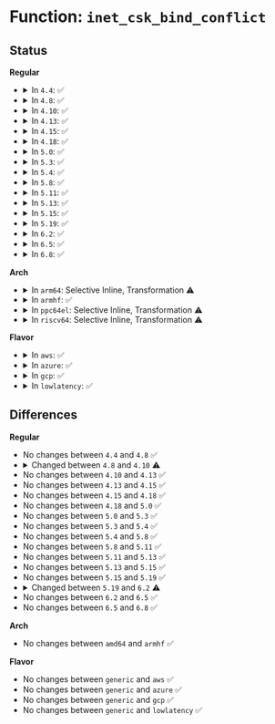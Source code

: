 # Function: <code>inet_csk_bind_conflict</code>

## Status
<b>Regular</b>
<ul>
<li>
<details>
<summary>In <code>4.4</code>: ✅</summary>

```c
int inet_csk_bind_conflict(const struct sock *sk, const struct inet_bind_bucket *tb, bool relax);
```

**Collision:** Unique Global

**Inline:** No

**Transformation:** False

**Instances:**

```
In net/ipv4/inet_connection_sock.c (ffffffff81763a40)
Location: net/ipv4/inet_connection_sock.c:46
Inline: False
```
**Symbols:**

```
ffffffff81763a40-ffffffff81763b6a: inet_csk_bind_conflict (STB_GLOBAL)
```
</details>
</li>
<li>
<details>
<summary>In <code>4.8</code>: ✅</summary>

```c
int inet_csk_bind_conflict(const struct sock *sk, const struct inet_bind_bucket *tb, bool relax);
```

**Collision:** Unique Global

**Inline:** No

**Transformation:** False

**Instances:**

```
In net/ipv4/inet_connection_sock.c (ffffffff817cff10)
Location: net/ipv4/inet_connection_sock.c:47
Inline: False
```
**Symbols:**

```
ffffffff817cff10-ffffffff817d0051: inet_csk_bind_conflict (STB_GLOBAL)
```
</details>
</li>
<li>
<details>
<summary>In <code>4.10</code>: ✅</summary>

```c
int inet_csk_bind_conflict(const struct sock *sk, const struct inet_bind_bucket *tb, bool relax, bool reuseport_ok);
```

**Collision:** Unique Global

**Inline:** No

**Transformation:** False

**Instances:**

```
In net/ipv4/inet_connection_sock.c (ffffffff817ffd00)
Location: net/ipv4/inet_connection_sock.c:47
Inline: False
```
**Symbols:**

```
ffffffff817ffd00-ffffffff817ffe71: inet_csk_bind_conflict (STB_GLOBAL)
```
</details>
</li>
<li>
<details>
<summary>In <code>4.13</code>: ✅</summary>

```c
int inet_csk_bind_conflict(const struct sock *sk, const struct inet_bind_bucket *tb, bool relax, bool reuseport_ok);
```

**Collision:** Unique Static

**Inline:** No

**Transformation:** False

**Instances:**

```
In net/ipv4/inet_connection_sock.c (ffffffff81820910)
Location: net/ipv4/inet_connection_sock.c:128
Inline: False
Direct callers:
  - net/ipv4/inet_connection_sock.c:inet_csk_get_port
  - net/ipv4/inet_connection_sock.c:inet_csk_get_port
```
**Symbols:**

```
ffffffff81820910-ffffffff81820a64: inet_csk_bind_conflict (STB_LOCAL)
```
</details>
</li>
<li>
<details>
<summary>In <code>4.15</code>: ✅</summary>

```c
int inet_csk_bind_conflict(const struct sock *sk, const struct inet_bind_bucket *tb, bool relax, bool reuseport_ok);
```

**Collision:** Unique Static

**Inline:** No

**Transformation:** False

**Instances:**

```
In net/ipv4/inet_connection_sock.c (ffffffff8189f870)
Location: net/ipv4/inet_connection_sock.c:128
Inline: False
Direct callers:
  - net/ipv4/inet_connection_sock.c:inet_csk_get_port
  - net/ipv4/inet_connection_sock.c:inet_csk_get_port
```
**Symbols:**

```
ffffffff8189f870-ffffffff8189f9c4: inet_csk_bind_conflict (STB_LOCAL)
```
</details>
</li>
<li>
<details>
<summary>In <code>4.18</code>: ✅</summary>

```c
int inet_csk_bind_conflict(const struct sock *sk, const struct inet_bind_bucket *tb, bool relax, bool reuseport_ok);
```

**Collision:** Unique Static

**Inline:** No

**Transformation:** False

**Instances:**

```
In net/ipv4/inet_connection_sock.c (ffffffff818f4340)
Location: net/ipv4/inet_connection_sock.c:123
Inline: False
Direct callers:
  - net/ipv4/inet_connection_sock.c:inet_csk_get_port
  - net/ipv4/inet_connection_sock.c:inet_csk_get_port
```
**Symbols:**

```
ffffffff818f4340-ffffffff818f44a9: inet_csk_bind_conflict (STB_LOCAL)
```
</details>
</li>
<li>
<details>
<summary>In <code>5.0</code>: ✅</summary>

```c
int inet_csk_bind_conflict(const struct sock *sk, const struct inet_bind_bucket *tb, bool relax, bool reuseport_ok);
```

**Collision:** Unique Static

**Inline:** No

**Transformation:** False

**Instances:**

```
In net/ipv4/inet_connection_sock.c (ffffffff81921e50)
Location: net/ipv4/inet_connection_sock.c:132
Inline: False
Direct callers:
  - net/ipv4/inet_connection_sock.c:inet_csk_get_port
  - net/ipv4/inet_connection_sock.c:inet_csk_get_port
```
**Symbols:**

```
ffffffff81921e50-ffffffff81921fb9: inet_csk_bind_conflict (STB_LOCAL)
```
</details>
</li>
<li>
<details>
<summary>In <code>5.3</code>: ✅</summary>

```c
int inet_csk_bind_conflict(const struct sock *sk, const struct inet_bind_bucket *tb, bool relax, bool reuseport_ok);
```

**Collision:** Unique Static

**Inline:** No

**Transformation:** False

**Instances:**

```
In net/ipv4/inet_connection_sock.c (ffffffff81984840)
Location: net/ipv4/inet_connection_sock.c:128
Inline: False
Direct callers:
  - net/ipv4/inet_connection_sock.c:inet_csk_get_port
  - net/ipv4/inet_connection_sock.c:inet_csk_get_port
```
**Symbols:**

```
ffffffff81984840-ffffffff819849ab: inet_csk_bind_conflict (STB_LOCAL)
```
</details>
</li>
<li>
<details>
<summary>In <code>5.4</code>: ✅</summary>

```c
int inet_csk_bind_conflict(const struct sock *sk, const struct inet_bind_bucket *tb, bool relax, bool reuseport_ok);
```

**Collision:** Unique Static

**Inline:** No

**Transformation:** False

**Instances:**

```
In net/ipv4/inet_connection_sock.c (ffffffff819baff0)
Location: net/ipv4/inet_connection_sock.c:128
Inline: False
Direct callers:
  - net/ipv4/inet_connection_sock.c:inet_csk_get_port
  - net/ipv4/inet_connection_sock.c:inet_csk_get_port
```
**Symbols:**

```
ffffffff819baff0-ffffffff819bb15b: inet_csk_bind_conflict (STB_LOCAL)
```
</details>
</li>
<li>
<details>
<summary>In <code>5.8</code>: ✅</summary>

```c
int inet_csk_bind_conflict(const struct sock *sk, const struct inet_bind_bucket *tb, bool relax, bool reuseport_ok);
```

**Collision:** Unique Static

**Inline:** No

**Transformation:** False

**Instances:**

```
In net/ipv4/inet_connection_sock.c (ffffffff81aa5cc0)
Location: net/ipv4/inet_connection_sock.c:133
Inline: False
Direct callers:
  - net/ipv4/inet_connection_sock.c:inet_csk_get_port
  - net/ipv4/inet_connection_sock.c:inet_csk_find_open_port
```
**Symbols:**

```
ffffffff81aa5cc0-ffffffff81aa5dfe: inet_csk_bind_conflict (STB_LOCAL)
```
</details>
</li>
<li>
<details>
<summary>In <code>5.11</code>: ✅</summary>

```c
int inet_csk_bind_conflict(const struct sock *sk, const struct inet_bind_bucket *tb, bool relax, bool reuseport_ok);
```

**Collision:** Unique Static

**Inline:** No

**Transformation:** False

**Instances:**

```
In net/ipv4/inet_connection_sock.c (ffffffff81ab0300)
Location: net/ipv4/inet_connection_sock.c:133
Inline: False
Direct callers:
  - net/ipv4/inet_connection_sock.c:inet_csk_get_port
  - net/ipv4/inet_connection_sock.c:inet_csk_find_open_port
```
**Symbols:**

```
ffffffff81ab0300-ffffffff81ab043e: inet_csk_bind_conflict (STB_LOCAL)
```
</details>
</li>
<li>
<details>
<summary>In <code>5.13</code>: ✅</summary>

```c
int inet_csk_bind_conflict(const struct sock *sk, const struct inet_bind_bucket *tb, bool relax, bool reuseport_ok);
```

**Collision:** Unique Static

**Inline:** No

**Transformation:** False

**Instances:**

```
In net/ipv4/inet_connection_sock.c (ffffffff81a9b4e0)
Location: net/ipv4/inet_connection_sock.c:133
Inline: False
Direct callers:
  - net/ipv4/inet_connection_sock.c:inet_csk_get_port
  - net/ipv4/inet_connection_sock.c:inet_csk_find_open_port
```
**Symbols:**

```
ffffffff81a9b4e0-ffffffff81a9b61e: inet_csk_bind_conflict (STB_LOCAL)
```
</details>
</li>
<li>
<details>
<summary>In <code>5.15</code>: ✅</summary>

```c
int inet_csk_bind_conflict(const struct sock *sk, const struct inet_bind_bucket *tb, bool relax, bool reuseport_ok);
```

**Collision:** Unique Static

**Inline:** No

**Transformation:** False

**Instances:**

```
In net/ipv4/inet_connection_sock.c (ffffffff81b56950)
Location: net/ipv4/inet_connection_sock.c:133
Inline: False
Direct callers:
  - net/ipv4/inet_connection_sock.c:inet_csk_get_port
  - net/ipv4/inet_connection_sock.c:inet_csk_find_open_port
```
**Symbols:**

```
ffffffff81b56950-ffffffff81b56ab2: inet_csk_bind_conflict (STB_LOCAL)
```
</details>
</li>
<li>
<details>
<summary>In <code>5.19</code>: ✅</summary>

```c
int inet_csk_bind_conflict(const struct sock *sk, const struct inet_bind_bucket *tb, bool relax, bool reuseport_ok);
```

**Collision:** Unique Static

**Inline:** No

**Transformation:** False

**Instances:**

```
In net/ipv4/inet_connection_sock.c (ffffffff81ce47a0)
Location: net/ipv4/inet_connection_sock.c:133
Inline: False
Direct callers:
  - net/ipv4/inet_connection_sock.c:inet_csk_get_port
```
**Symbols:**

```
ffffffff81ce47a0-ffffffff81ce4935: inet_csk_bind_conflict (STB_LOCAL)
```
</details>
</li>
<li>
<details>
<summary>In <code>6.2</code>: ✅</summary>

```c
int inet_csk_bind_conflict(const struct sock *sk, const struct inet_bind_bucket *tb, const struct inet_bind2_bucket *tb2, bool relax, bool reuseport_ok);
```

**Collision:** Unique Static

**Inline:** No

**Transformation:** False

**Instances:**

```
In net/ipv4/inet_connection_sock.c (ffffffff81ea72d0)
Location: net/ipv4/inet_connection_sock.c:214
Inline: False
Direct callers:
  - net/ipv4/inet_connection_sock.c:inet_csk_get_port
```
**Symbols:**

```
ffffffff81ea72d0-ffffffff81ea743f: inet_csk_bind_conflict (STB_LOCAL)
```
</details>
</li>
<li>
<details>
<summary>In <code>6.5</code>: ✅</summary>

```c
int inet_csk_bind_conflict(const struct sock *sk, const struct inet_bind_bucket *tb, const struct inet_bind2_bucket *tb2, bool relax, bool reuseport_ok);
```

**Collision:** Unique Static

**Inline:** No

**Transformation:** False

**Instances:**

```
In net/ipv4/inet_connection_sock.c (ffffffff81f05a70)
Location: net/ipv4/inet_connection_sock.c:235
Inline: False
Direct callers:
  - net/ipv4/inet_connection_sock.c:inet_csk_get_port
```
**Symbols:**

```
ffffffff81f05a70-ffffffff81f05bdf: inet_csk_bind_conflict (STB_LOCAL)
```
</details>
</li>
<li>
<details>
<summary>In <code>6.8</code>: ✅</summary>

```c
int inet_csk_bind_conflict(const struct sock *sk, const struct inet_bind_bucket *tb, const struct inet_bind2_bucket *tb2, bool relax, bool reuseport_ok);
```

**Collision:** Unique Static

**Inline:** No

**Transformation:** False

**Instances:**

```
In net/ipv4/inet_connection_sock.c (ffffffff81fca370)
Location: net/ipv4/inet_connection_sock.c:235
Inline: False
Direct callers:
  - net/ipv4/inet_connection_sock.c:inet_csk_get_port
```
**Symbols:**

```
ffffffff81fca370-ffffffff81fca527: inet_csk_bind_conflict (STB_LOCAL)
```
</details>
</li>
</ul>
<b>Arch</b>
<ul>
<li>
<details>
<summary>In <code>arm64</code>: Selective Inline, Transformation ⚠️</summary>

**Collision:** Unique Static

**Inline:** Selective

**Transformation:** True

**Instances:**

```
In net/ipv4/inet_connection_sock.c (ffff800010c6cd68)
Location: net/ipv4/inet_connection_sock.c:128
Inline: True
Direct callers:
  - net/ipv4/inet_connection_sock.c:inet_csk_get_port
  - net/ipv4/inet_connection_sock.c:inet_csk_get_port
```
**Symbols:**

```
ffff800010c6cd68-ffff800010c6cef0: inet_csk_bind_conflict.isra.0 (STB_LOCAL)
```
</details>
</li>
<li>
<details>
<summary>In <code>armhf</code>: ✅</summary>

```c
int inet_csk_bind_conflict(const struct sock *sk, const struct inet_bind_bucket *tb, bool relax, bool reuseport_ok);
```

**Collision:** Unique Static

**Inline:** No

**Transformation:** False

**Instances:**

```
In net/ipv4/inet_connection_sock.c (c0d7ba7c)
Location: net/ipv4/inet_connection_sock.c:128
Inline: False
Direct callers:
  - net/ipv4/inet_connection_sock.c:inet_csk_get_port
  - net/ipv4/inet_connection_sock.c:inet_csk_get_port
```
**Symbols:**

```
c0d7ba7c-c0d7bbe8: inet_csk_bind_conflict (STB_LOCAL)
```
</details>
</li>
<li>
<details>
<summary>In <code>ppc64el</code>: Selective Inline, Transformation ⚠️</summary>

**Collision:** Unique Static

**Inline:** Selective

**Transformation:** True

**Instances:**

```
In net/ipv4/inet_connection_sock.c (c000000000d726f0)
Location: net/ipv4/inet_connection_sock.c:128
Inline: True
Direct callers:
  - net/ipv4/inet_connection_sock.c:inet_csk_get_port
  - net/ipv4/inet_connection_sock.c:inet_csk_get_port
```
**Symbols:**

```
c000000000d726f0-c000000000d72914: inet_csk_bind_conflict.isra.0 (STB_LOCAL)
```
</details>
</li>
<li>
<details>
<summary>In <code>riscv64</code>: Selective Inline, Transformation ⚠️</summary>

**Collision:** Unique Static

**Inline:** Selective

**Transformation:** True

**Instances:**

```
In net/ipv4/inet_connection_sock.c (ffffffe0007d2580)
Location: net/ipv4/inet_connection_sock.c:128
Inline: True
Direct callers:
  - net/ipv4/inet_connection_sock.c:inet_csk_get_port
  - net/ipv4/inet_connection_sock.c:inet_csk_get_port
```
**Symbols:**

```
ffffffe0007d2580-ffffffe0007d269e: inet_csk_bind_conflict.isra.0 (STB_LOCAL)
```
</details>
</li>
</ul>
<b>Flavor</b>
<ul>
<li>
<details>
<summary>In <code>aws</code>: ✅</summary>

```c
int inet_csk_bind_conflict(const struct sock *sk, const struct inet_bind_bucket *tb, bool relax, bool reuseport_ok);
```

**Collision:** Unique Static

**Inline:** No

**Transformation:** False

**Instances:**

```
In net/ipv4/inet_connection_sock.c (ffffffff8195ae60)
Location: net/ipv4/inet_connection_sock.c:128
Inline: False
Direct callers:
  - net/ipv4/inet_connection_sock.c:inet_csk_get_port
  - net/ipv4/inet_connection_sock.c:inet_csk_get_port
```
**Symbols:**

```
ffffffff8195ae60-ffffffff8195afcb: inet_csk_bind_conflict (STB_LOCAL)
```
</details>
</li>
<li>
<details>
<summary>In <code>azure</code>: ✅</summary>

```c
int inet_csk_bind_conflict(const struct sock *sk, const struct inet_bind_bucket *tb, bool relax, bool reuseport_ok);
```

**Collision:** Unique Static

**Inline:** No

**Transformation:** False

**Instances:**

```
In net/ipv4/inet_connection_sock.c (ffffffff81914950)
Location: net/ipv4/inet_connection_sock.c:128
Inline: False
Direct callers:
  - net/ipv4/inet_connection_sock.c:inet_csk_get_port
  - net/ipv4/inet_connection_sock.c:inet_csk_get_port
```
**Symbols:**

```
ffffffff81914950-ffffffff81914abb: inet_csk_bind_conflict (STB_LOCAL)
```
</details>
</li>
<li>
<details>
<summary>In <code>gcp</code>: ✅</summary>

```c
int inet_csk_bind_conflict(const struct sock *sk, const struct inet_bind_bucket *tb, bool relax, bool reuseport_ok);
```

**Collision:** Unique Static

**Inline:** No

**Transformation:** False

**Instances:**

```
In net/ipv4/inet_connection_sock.c (ffffffff819c5630)
Location: net/ipv4/inet_connection_sock.c:128
Inline: False
Direct callers:
  - net/ipv4/inet_connection_sock.c:inet_csk_get_port
  - net/ipv4/inet_connection_sock.c:inet_csk_get_port
```
**Symbols:**

```
ffffffff819c5630-ffffffff819c579b: inet_csk_bind_conflict (STB_LOCAL)
```
</details>
</li>
<li>
<details>
<summary>In <code>lowlatency</code>: ✅</summary>

```c
int inet_csk_bind_conflict(const struct sock *sk, const struct inet_bind_bucket *tb, bool relax, bool reuseport_ok);
```

**Collision:** Unique Static

**Inline:** No

**Transformation:** False

**Instances:**

```
In net/ipv4/inet_connection_sock.c (ffffffff819cf110)
Location: net/ipv4/inet_connection_sock.c:128
Inline: False
Direct callers:
  - net/ipv4/inet_connection_sock.c:inet_csk_get_port
  - net/ipv4/inet_connection_sock.c:inet_csk_get_port
```
**Symbols:**

```
ffffffff819cf110-ffffffff819cf27b: inet_csk_bind_conflict (STB_LOCAL)
```
</details>
</li>
</ul>

## Differences
<b>Regular</b>
<ul>
<li>
No changes between <code>4.4</code> and <code>4.8</code> ✅
</li>
<li>
<details>
<summary>Changed between <code>4.8</code> and <code>4.10</code> ⚠️</summary>
<ul>
<li>
<b>Param added. </b>
<code>bool reuseport_ok</code>
</li>
</ul>
</details>
</li>
<li>
No changes between <code>4.10</code> and <code>4.13</code> ✅
</li>
<li>
No changes between <code>4.13</code> and <code>4.15</code> ✅
</li>
<li>
No changes between <code>4.15</code> and <code>4.18</code> ✅
</li>
<li>
No changes between <code>4.18</code> and <code>5.0</code> ✅
</li>
<li>
No changes between <code>5.0</code> and <code>5.3</code> ✅
</li>
<li>
No changes between <code>5.3</code> and <code>5.4</code> ✅
</li>
<li>
No changes between <code>5.4</code> and <code>5.8</code> ✅
</li>
<li>
No changes between <code>5.8</code> and <code>5.11</code> ✅
</li>
<li>
No changes between <code>5.11</code> and <code>5.13</code> ✅
</li>
<li>
No changes between <code>5.13</code> and <code>5.15</code> ✅
</li>
<li>
No changes between <code>5.15</code> and <code>5.19</code> ✅
</li>
<li>
<details>
<summary>Changed between <code>5.19</code> and <code>6.2</code> ⚠️</summary>
<ul>
<li>
<b>Param added. </b>
<code>const struct inet_bind2_bucket *tb2</code>
</li>
<li>
<b>Param reordered. </b>
<code>sk, tb, relax, reuseport_ok</code> ➡️ <code>sk, tb, tb2, relax, reuseport_ok</code>
</li>
</ul>
</details>
</li>
<li>
No changes between <code>6.2</code> and <code>6.5</code> ✅
</li>
<li>
No changes between <code>6.5</code> and <code>6.8</code> ✅
</li>
</ul>
<b>Arch</b>
<ul>
<li>
No changes between <code>amd64</code> and <code>armhf</code> ✅
</li>
</ul>
<b>Flavor</b>
<ul>
<li>
No changes between <code>generic</code> and <code>aws</code> ✅
</li>
<li>
No changes between <code>generic</code> and <code>azure</code> ✅
</li>
<li>
No changes between <code>generic</code> and <code>gcp</code> ✅
</li>
<li>
No changes between <code>generic</code> and <code>lowlatency</code> ✅
</li>
</ul>
